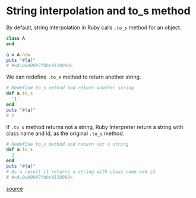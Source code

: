 # String interpolation and to_s method

By default, string interpolation in Ruby calls `.to_s` method for an object.

```ruby
class A
end

a = A.new
puts "#{a}"
# #<A:0x00007fbbc8110090>
```

We can redefine `.to_s` method to return another string.

```ruby
# Redefine to_s method and return another string
def a.to_s
  '1'
end
puts "#{a}"
# 1
```

If `.to_s` method returns not a string, Ruby Interpreter return a string with class name and id, as the original `.to_s` method.

```ruby
# Redefine to_s method and return not a string
def a.to_s
  2
end
puts "#{a}"
# As a result it returns a string with class name and id
# #<A:0x00007fbbc8110090>
```


[source](https://stackoverflow.com/a/26376728/3517175)
